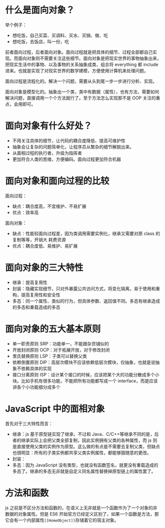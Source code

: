 # 什么是面向对象？

举个例子：

- 想吃饭，自己买菜、买调料、买水、买锅、做、吃
- 想吃饭，去饭店，叫一份，吃

前者面向过程，后者面向对象。面向过程就是把具体的细节、过程全部都自己实现。而面向对象则不需要关注这些细节。面向对象是把现实世界的事物抽象出来，把现实生活中的事物、以及事物的关系抽象成类，组合将 everything 都 include 进来。也就是实现了对现实世界的数学建模，方便使用计算机来处理问题。

面向过程是流程化的。解决一个问题，需要从头到尾一步一步进行分析、实现。

面向对象是模型化的。抽象出一个类，类中有数据（属性），也有方法，需要如何解决问题，直接调用一个个方法就行了。至于方法怎么实现那不是 OOP 关注的重点，会用即可。

# 面向对象有什么好处？

- 不用关注具体的细节，让代码的耦合度降低、提高可维护性
- 抽象会让复杂的问题简单化，让程序员从繁杂的细节解脱出来。
- 从面相过程的执行者，升级为指挥者
- 更加符合人类的思维，方便编码。面向过程更加符合机器

# 面向对象和面向过程的比较

面向过程：

- 缺点：耦合度高，不宜维护、不易扩展
- 优点：效率高

面向对象：

- 缺点：性能较面向过程差，因为类调用需要实例化，继承又需要对原 class 的复制等等，开销大 耗费资源
- 优点：耦合度低、易维护、易扩展

# 面向对象的三大特性

- 继承：提高复用性
- 封装：隐藏实现细节，只对外暴露公共访问方式，将变化隔离，易于使用和重构，提高复用性和安全性
- 多态：同一个属性、类似的行为，但具体参数、返回值不同。多态有继承造成的多态和重载造成的多态

# 面向对象的五大基本原则

- 单一职责原则 SRP：功能单一，不能跟杂货铺似的
- 开放封闭原则 OCP：对于拓展开放，对于修改封闭
- 里氏替换原则 LSP：子类可以替换父类
- 依赖倒置原则 DIP：高层次模块不应该依赖低层次模块，仅抽象，也就是说抽象不依赖具体的实现
- 接口分离原则 ISP：设计某个接口的时候，应该把某个大的功能分散成多个小块。比如手机有很多功能，不能把所有功能都写成一个 interface，而是应该讲各个小功能细分成多个

# JavaScript 中的面相对象

首先对于三大特性而言：

- 继承：js 基于原型链实现了继承，不过和 Java、C/C++等继承不同的是，后者的继承实际上会把父类全部复制，因此实例拥有父类的各种属性，而 js 则是直接使用父类的实例作为原型。这么做的有点是不需要去复制父类，但缺点也很明显：所有的子类实例都共享父类实例属性，都能够狠随意的更改。
- 封装：
- 多态：因为 JavaScript 没有类型，也就没有函数签名，就更没有重载造成的多态了。继承的多态无非就是自定义同名属性替换掉原型链上的属性罢了。

# 方法和函数

js 之前是不区分方法和函数的，在语义上无非就是一个函数作为了一个对象的非数据的对象属性。但是 ES6 开始官方已经定义区别了，如果一个函数是方法，那它会有一个内部属性`[[HomeObject]]`存储着它的宿主对象。
